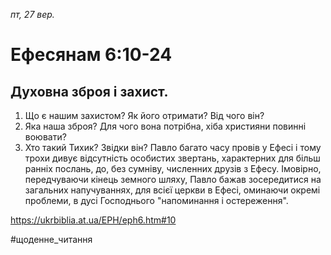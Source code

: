 
_пт, 27 вер._

# Ефесянам 6:10-24

## Духовна зброя і захист.
1. Що є нашим захистом? Як його отримати? Від чого він?
2. Яка наша зброя? Для чого вона потрібна, хіба християни повинні воювати?
3. Хто такий Тихик? Звідки він?
Павло багато часу провів у Ефесі і тому трохи дивує відсутність особистих звертань, характерних для більш ранніх послань, до, без сумніву, численних друзів з Ефесу. Імовірно, передчуваючи кінець земного шляху, Павло бажав зосередитися на загальних напучуваннях, для всієї церкви в Ефесі, оминаючи окремі проблеми, в дусі Господнього "напоминання і остереження". 

https://ukrbiblia.at.ua/EPH/eph6.htm#10 

#щоденне_читання
